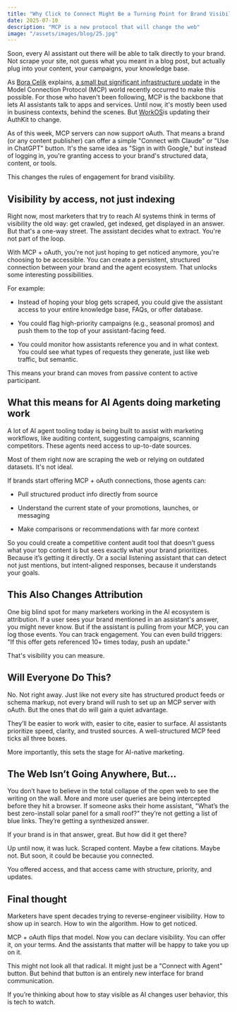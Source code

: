 ```yaml
---
title: "Why Click to Connect Might Be a Turning Point for Brand Visibility"
date: 2025-07-10
description: "MCP is a new protocol that will change the web"
image: "/assets/images/blog/25.jpg"
---
```

Soon, every AI assistant out there will be able to talk directly to your brand. Not scrape your site, not guess what you meant in a blog post, but actually plug into your content, your campaigns, your knowledge base.

As <a href="https://www.linkedin.com/in/xbora/">Bora Celik</a> explains, <a href="https://www.linkedin.com/feed/update/urn:li:activity:7349046745659539457">a small but significant infrastructure update</a> in the Model Connection Protocol (MCP) world recently occurred to make this possible. For those who haven't been following, MCP is the backbone that lets AI assistants talk to apps and services. Until now, it's mostly been used in business contexts, behind the scenes. But <a href="https://www.linkedin.com/company/workos-inc/">WorkOS</a>is updating their AuthKit to change.

As of this week, MCP servers can now support oAuth. That means a brand (or any content publisher) can offer a simple "Connect with Claude" or "Use in ChatGPT" button. It's the same idea as "Sign in with Google," but instead of logging in, you're granting access to your brand's structured data, content, or tools.

This changes the rules of engagement for brand visibility.

## Visibility by access, not just indexing

Right now, most marketers that try to reach AI systems think in terms of visibility the old way: get crawled, get indexed, get displayed in an answer. But that's a one-way street. The assistant decides what to extract. You're not part of the loop.

With MCP + oAuth, you're not just hoping to get noticed anymore, you're choosing to be accessible. You can create a persistent, structured connection between your brand and the agent ecosystem. That unlocks some interesting possibilities.

For example:

- Instead of hoping your blog gets scraped, you could give the assistant access to your entire knowledge base, FAQs, or offer database.

- You could flag high-priority campaigns (e.g., seasonal promos) and push them to the top of your assistant-facing feed.

- You could monitor how assistants reference you and in what context. You could see what types of requests they generate, just like web traffic, but semantic.

This means your brand can moves from passive content to active participant.

## What this means for AI Agents doing marketing work

A lot of AI agent tooling today is being built to assist with marketing workflows, like auditing content, suggesting campaigns, scanning competitors. These agents need access to  up-to-date sources.

Most of them right now are scraping the web or relying on outdated datasets. It's not ideal.

If brands start offering MCP + oAuth connections, those agents can:

- Pull structured product info directly from source

- Understand the current state of your promotions, launches, or messaging

- Make comparisons or recommendations with far more context

So you could create a competitive content audit tool that doesn’t guess what your top content is but sees exactly what your brand prioritizes. Because it’s getting it directly. Or a social listening assistant that can detect not just mentions, but intent-aligned responses, because it understands your goals.

## This Also Changes Attribution

One big blind spot for many marketers working in the AI ecosystem is attribution. If a user sees your brand mentioned in an assistant's answer, you might never know. But if the assistant is pulling from your MCP, you can log those events. You can track engagement. You can even build triggers: "If this offer gets referenced 10+ times today, push an update."

That's visibility you can measure.

## Will Everyone Do This?

No. Not right away. Just like not every site has structured product feeds or schema markup, not every brand will rush to set up an MCP server with oAuth. But the ones that do will gain a quiet advantage.

They’ll be easier to work with, easier to cite, easier to surface. AI assistants prioritize speed, clarity, and trusted sources. A well-structured MCP feed ticks all three boxes.

More importantly, this sets the stage for AI-native marketing.

## The Web Isn’t Going Anywhere, But...

You don’t have to believe in the total collapse of the open web to see the writing on the wall. More and more user queries are being intercepted before they hit a browser. If someone asks their home assistant, "What’s the best zero-install solar panel for a small roof?" they’re not getting a list of blue links. They’re getting a synthesized answer.

If your brand is in that answer, great. But how did it get there?

Up until now, it was luck. Scraped content. Maybe a few citations. Maybe not. But soon, it could be because you connected.

You offered access, and that access came with structure, priority, and updates.

## Final thought

Marketers have spent decades trying to reverse-engineer visibility. How to show up in search. How to win the algorithm. How to get noticed.

MCP + oAuth flips that model. Now you can declare visibility. You can offer it, on your terms. And the assistants that matter will be happy to take you up on it.

This might not look all that radical. It might just be a "Connect with Agent" button. But behind that button is an entirely new interface for brand communication.

If you’re thinking about how to stay visible as AI changes user behavior, this is tech to watch.

